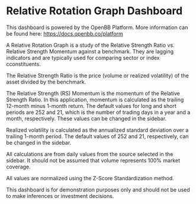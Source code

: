# Relative Rotation Graph Dashboard

This dashboard is powered by the OpenBB Platform. More information can be found here: https://docs.openbb.co/platform

A Relative Rotation Graph is a study of the Relative Strength Ratio vs. Relative Strength Momentum against a
benchmark. They are lagging indicators and are typically used for comparing sector or index
cconstituents.

The Relative Strength Ratio is the price (volume or realized volatility) of the asset divided by the
benchmark.

The Relative Strength (RS) Momentum is the momentum of the Relative Strength Ratio.
In this application, momentum is calculated as the trailing 12-month minus 1-month return.
The default values for long and short periods are 252 and 21, which is the number of trading
days in a year and a month, respectively. These values can be changed in the sidebar.

Realized volatility is calculated as the annualized standard deviation over a trailing 1-month period.
The default values of 252 and 21, respectively, can be changed in the sidebar.

All calculations are from daily values from the source selected in the sidebar. It should not be assumed
that volume represents 100% market coverage.

All values are normalized using the Z-Score Standardization method.

This dashboard is for demonstration purposes only and
should not be used to make inferences or investment decisions.
